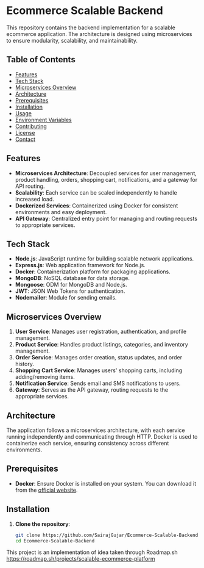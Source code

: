 # Ecommerce Scalable Backend

This repository contains the backend implementation for a scalable ecommerce application. The architecture is designed using microservices to ensure modularity, scalability, and maintainability.

## Table of Contents

- [Features](#features)
- [Tech Stack](#tech-stack)
- [Microservices Overview](#microservices-overview)
- [Architecture](#architecture)
- [Prerequisites](#prerequisites)
- [Installation](#installation)
- [Usage](#usage)
- [Environment Variables](#environment-variables)
- [Contributing](#contributing)
- [License](#license)
- [Contact](#contact)

## Features

- **Microservices Architecture**: Decoupled services for user management, product handling, orders, shopping cart, notifications, and a gateway for API routing.
- **Scalability**: Each service can be scaled independently to handle increased load.
- **Dockerized Services**: Containerized using Docker for consistent environments and easy deployment.
- **API Gateway**: Centralized entry point for managing and routing requests to appropriate services.

## Tech Stack

- **Node.js**: JavaScript runtime for building scalable network applications.
- **Express.js**: Web application framework for Node.js.
- **Docker**: Containerization platform for packaging applications.
- **MongoDB**: NoSQL database for data storage.
- **Mongoose**: ODM for MongoDB and Node.js.
- **JWT**: JSON Web Tokens for authentication.
- **Nodemailer**: Module for sending emails.

## Microservices Overview

1. **User Service**: Manages user registration, authentication, and profile management.
2. **Product Service**: Handles product listings, categories, and inventory management.
3. **Order Service**: Manages order creation, status updates, and order history.
4. **Shopping Cart Service**: Manages users' shopping carts, including adding/removing items.
5. **Notification Service**: Sends email and SMS notifications to users.
6. **Gateway**: Serves as the API gateway, routing requests to the appropriate services.

## Architecture

The application follows a microservices architecture, with each service running independently and communicating through HTTP. Docker is used to containerize each service, ensuring consistency across different environments.

## Prerequisites

- **Docker**: Ensure Docker is installed on your system. You can download it from the [official website](https://www.docker.com/get-started).

## Installation

1. **Clone the repository**:
   ```bash
   git clone https://github.com/SairajGujar/Ecommerce-Scalable-Backend.git
   cd Ecommerce-Scalable-Backend

This project is an implementation of idea taken through Roadmap.sh
https://roadmap.sh/projects/scalable-ecommerce-platform



